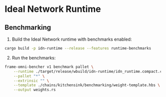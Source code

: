 # Ideal Network Runtime

## Benchmarking

1. Build the Ideal Network runtime with benchmarks enabled:
```bash
cargo build -p idn-runtime --release --features runtime-benchmarks
```
2. Run the benchmarks:
```bash
frame-omni-bencher v1 benchmark pallet \
    --runtime ./target/release/wbuild/idn-runtime/idn_runtime.compact.compressed.wasm \
    --pallet "*" \
    --extrinsic "" \
    --template ./chains/kitchensink/benchmarking/weight-template.hbs \
    --output weights.rs
```